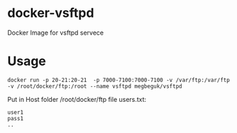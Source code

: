 # docker-vsftpd
Docker Image for vsftpd servece

# Usage

```
docker run -p 20-21:20-21  -p 7000-7100:7000-7100 -v /var/ftp:/var/ftp -v /root/docker/ftp:/root --name vsftpd megbeguk/vsftpd
```
Put in Host folder /root/docker/ftp file users.txt:
```
user1
pass1
..
```
